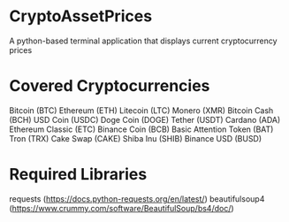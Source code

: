 # CryptoAssetPrices
A python-based terminal application that displays current cryptocurrency prices

# Covered Cryptocurrencies
Bitcoin (BTC)
Ethereum (ETH)
Litecoin (LTC)
Monero (XMR)
Bitcoin Cash (BCH)
USD Coin (USDC)
Doge Coin (DOGE)
Tether (USDT)
Cardano (ADA)
Ethereum Classic (ETC)
Binance Coin (BCB)
Basic Attention Token (BAT)
Tron (TRX)
Cake Swap (CAKE)
Shiba Inu (SHIB)
Binance USD (BUSD)

# Required Libraries
requests (https://docs.python-requests.org/en/latest/)
beautifulsoup4 (https://www.crummy.com/software/BeautifulSoup/bs4/doc/)
